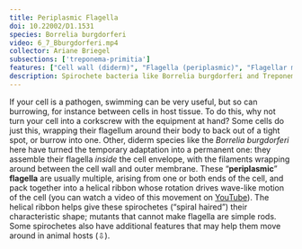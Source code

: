 ```yaml
---
title: Periplasmic Flagella
doi: 10.22002/D1.1531
species: Borrelia burgdorferi
video: 6_7_Bburgdorferi.mp4
collector: Ariane Briegel
subsections: ['treponema-primitia']
features: ["Cell wall (diderm)", "Flagella (periplasmic)", "Flagellar motors", "Membrane (inner)", "Membrane (outer)", "Ribosomes"]
description: Spirochete bacteria like Borrelia burgdorferi and Treponema primitia burrow with periplasmic flagella built between the cell wall and outer membrane
---
```


If your cell is a pathogen, swimming can be very useful, but so can burrowing, for instance between cells in host tissue. To do this, why not turn your cell into a corkscrew with the equipment at hand? Some cells do just this, wrapping their flagellum around their body to back out of a tight spot, or burrow into one. Other, diderm species like the *Borrelia burgdorferi* here have turned the temporary adaptation into a permanent one: they assemble their flagella *inside* the cell envelope, with the filaments wrapping around between the cell wall and outer membrane. These “**periplasmic**” **flagella** are usually multiple, arising from one or both ends of the cell, and pack together into a helical ribbon whose rotation drives wave-like motion of the cell (you can watch a video of this movement on [YouTube](https://youtu.be/ODYu--TNPDE)). The helical ribbon helps give these spirochetes (“spiral haired”) their characteristic shape; mutants that cannot make flagella are simple rods. Some spirochetes also have additional features that may help them move around in animal hosts (⇩).

